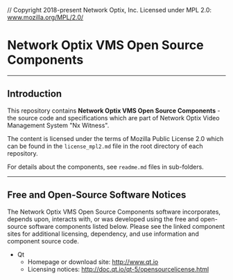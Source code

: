 // Copyright 2018-present Network Optix, Inc. Licensed under MPL 2.0: www.mozilla.org/MPL/2.0/

# Network Optix VMS Open Source Components

---------------------------------------------------------------------------------------------------
## Introduction

This repository contains **Network Optix VMS Open Source Components** - the source code and
specifications which are part of Network Optix Video Management System "Nx Witness".

The content is licensed under the terms of Mozilla Public License 2.0 which can be found in the
`license_mpl2.md` file in the root directory of each repository.

For details about the components, see `readme.md` files in sub-folders.

---------------------------------------------------------------------------------------------------
## Free and Open-Source Software Notices

The Network Optix VMS Open Source Components software incorporates, depends upon, interacts with,
or was developed using the free and open-source software components listed below.  Please see the
linked component sites for additional licensing, dependency, and use information and component
source code.

- Qt
    - Homepage or download site: http://www.qt.io
    - Licensing notices: http://doc.qt.io/qt-5/opensourcelicense.html

